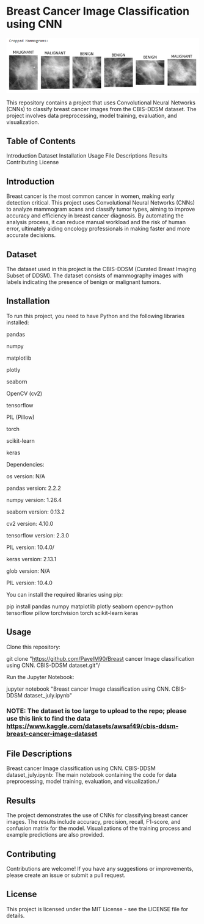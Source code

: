 # Breast Cancer Image Classification using CNN
![Example of cancer](images/example-image.PNG)

This repository contains a project that uses Convolutional Neural Networks (CNNs) to classify breast cancer images from the CBIS-DDSM dataset. 
The project involves data preprocessing, model training, evaluation, and visualization.

## Table of Contents

Introduction
Dataset
Installation
Usage
File Descriptions
Results
Contributing
License

## Introduction
Breast cancer is the most common cancer in women, making early detection critical. This project uses Convolutional Neural Networks (CNNs) to analyze mammogram scans and classify tumor types, aiming to improve accuracy and efficiency in breast cancer diagnosis. 
By automating the analysis process, it can reduce manual workload and the risk of human error, ultimately aiding oncology professionals in making faster and more accurate decisions.

## Dataset
The dataset used in this project is the CBIS-DDSM (Curated Breast Imaging Subset of DDSM). The dataset consists of mammography images with labels indicating the presence of benign or malignant tumors.

## Installation
To run this project, you need to have Python and the following libraries installed:

pandas

numpy

matplotlib

plotly

seaborn

OpenCV (cv2)

tensorflow

PIL (Pillow)

torch

scikit-learn

keras


Dependencies:

  os version: N/A
  
  pandas version: 2.2.2
  
  numpy version: 1.26.4
  
  seaborn version: 0.13.2

  cv2 version: 4.10.0
  
  tensorflow version: 2.3.0
  
  PIL version: 10.4.0/
  
  keras version: 2.13.1
  
  glob version: N/A
  
  PIL version: 10.4.0
  
You can install the required libraries using pip:

pip install pandas numpy matplotlib plotly seaborn opencv-python tensorflow pillow torchvision torch scikit-learn keras

## Usage
Clone this repository:

git clone "https://github.com/PavelM90/Breast cancer Image classification using CNN. CBIS-DDSM dataset.git"/


Run the Jupyter Notebook:

jupyter notebook "Breast cancer Image classification using CNN. CBIS-DDSM dataset_july.ipynb"

### NOTE: The dataset is too large to upload to the repo; please use this link to find the data  https://www.kaggle.com/datasets/awsaf49/cbis-ddsm-breast-cancer-image-dataset

## File Descriptions
Breast cancer Image classification using CNN. CBIS-DDSM dataset_july.ipynb: The main notebook containing the code for data preprocessing, model training, evaluation, and visualization./

## Results
The project demonstrates the use of CNNs for classifying breast cancer images. The results include accuracy, precision, recall, F1-score, and confusion matrix for the model. Visualizations of the training process and example predictions are also provided.

## Contributing
Contributions are welcome! If you have any suggestions or improvements, please create an issue or submit a pull request.

## License
This project is licensed under the MIT License - see the LICENSE file for details.
